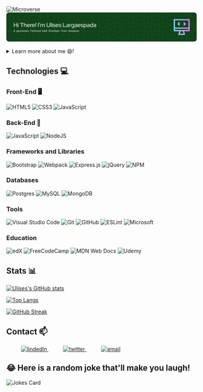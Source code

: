 ![Microverse](https://img.shields.io/badge/Microverse-blueviolet)
![Header](./github-header-image.png)

<details>
 <summary>Learn more about me 😄!</summary>
 <ul>
  <li>I'm a Full-Stack Web Developer specializing in React and Ruby on Rails!</li>
  <li>I’m available for new opportunities and projects you'd need any help with!</li>
  <li>My projects are available at <a href="https://ulisesedu7.github.io/Portafolio/" target=”_blank”>@ulisesedu7</a></li>
  <li>⚡I like a lot: 🎹Music | 🎮Gaming | 🥊Boxing | ⚽Soccer | 🎥Movies & Series | 🍔Food</li>
 </ul>
</details>

## Technologies 💻

### Front-End 🖥️
 ![HTML5](https://img.shields.io/badge/html5-%23E34F26.svg?style=for-the-badge&logo=html5&logoColor=white)
 ![CSS3](https://img.shields.io/badge/css3-%231572B6.svg?style=for-the-badge&logo=css3&logoColor=white)
 ![JavaScript](https://img.shields.io/badge/javascript-%23323330.svg?style=for-the-badge&logo=javascript&logoColor=%23F7DF1E)

### Back-End 💾
![JavaScript](https://img.shields.io/badge/javascript-%23323330.svg?style=for-the-badge&logo=javascript&logoColor=%23F7DF1E)
![NodeJS](https://img.shields.io/badge/node.js-6DA55F?style=for-the-badge&logo=node.js&logoColor=white)
  
### Frameworks and Libraries
![Bootstrap](https://img.shields.io/badge/bootstrap-%23563D7C.svg?style=for-the-badge&logo=bootstrap&logoColor=white)
![Webpack](https://img.shields.io/badge/webpack-%238DD6F9.svg?style=for-the-badge&logo=webpack&logoColor=black)
![Express.js](https://img.shields.io/badge/express.js-%23404d59.svg?style=for-the-badge&logo=express&logoColor=%2361DAFB)
![jQuery](https://img.shields.io/badge/jquery-%230769AD.svg?style=for-the-badge&logo=jquery&logoColor=white)
![NPM](https://img.shields.io/badge/NPM-%23000000.svg?style=for-the-badge&logo=npm&logoColor=white)


### Databases
![Postgres](https://img.shields.io/badge/postgres-%23316192.svg?style=for-the-badge&logo=postgresql&logoColor=white)
![MySQL](https://img.shields.io/badge/mysql-%2300f.svg?style=for-the-badge&logo=mysql&logoColor=white)
![MongoDB](https://img.shields.io/badge/MongoDB-%234ea94b.svg?style=for-the-badge&logo=mongodb&logoColor=white)

### Tools
![Visual Studio Code](https://img.shields.io/badge/Visual%20Studio%20Code-0078d7.svg?style=for-the-badge&logo=visual-studio-code&logoColor=white)
![Git](https://img.shields.io/badge/git-%23F05033.svg?style=for-the-badge&logo=git&logoColor=white)
![GitHub](https://img.shields.io/badge/github-%23121011.svg?style=for-the-badge&logo=github&logoColor=white)
![ESLint](https://img.shields.io/badge/ESLint-4B3263?style=for-the-badge&logo=eslint&logoColor=white)
![Microsoft](https://img.shields.io/badge/Microsoft-0078D4?style=for-the-badge&logo=microsoft&logoColor=white)

### Education
![edX](https://img.shields.io/badge/edX-%2302262B.svg?style=for-the-badge&logo=edX&logoColor=white)
![FreeCodeCamp](https://img.shields.io/badge/Freecodecamp-%23123.svg?&style=for-the-badge&logo=freecodecamp&logoColor=green)
![MDN Web Docs](https://img.shields.io/badge/MDN_Web_Docs-black?style=for-the-badge&logo=mdnwebdocs&logoColor=white)
![Udemy](https://img.shields.io/badge/Udemy-A435F0?style=for-the-badge&logo=Udemy&logoColor=white)

## Stats 📊
[![Ulises's GitHub stats](https://github-readme-stats.vercel.app/api?username=ulisesedu7&count_private=true&show_icons=true&theme=radical)](https://github.com/ulisesedu7)

[![Top Langs](https://github-readme-stats.vercel.app/api/top-langs/?username=ulisesedu7&langs_count=6&layout=compact)](https://github.com/ulisesedu7)

[![GitHub Streak](https://github-readme-streak-stats.herokuapp.com/?user=ulisesedu7&theme=dark)](https://git.io/streak-stats)

## Contact 📫

<div>
  <div>
    &ensp;&ensp;&ensp;&ensp;&ensp; <a  href="https://www.linkedin.com/in/ulises-largaespada-45570b1a4/" target="_blank">
      <img src="https://img.shields.io/badge/Linked%20In-0A66C2.svg?style=for-the-badge&logo=linkedin&logoColor=white" alt="lindedIn"/>
    </a>
    &ensp;&ensp;&ensp;&ensp;&ensp; <a href="https://twitter.com/LongswordMusic" target="_blank">
     <img src="https://img.shields.io/badge/Twitter-1DA1F2.svg?style=for-the-badge&logo=twitter&logoColor=white" alt="twitter"/>
    </a>
    &ensp;&ensp;&ensp;&ensp;&ensp; <a href="mailto:ulisesedu7@gmail.com?subject=Feedback%20From%20Github&body=Hello," target="_blank">
    <img src="https://img.shields.io/badge/Gmail-D14836?style=for-the-badge&logo=gmail&logoColor=white" alt="email"/>
  </a>
  </div>
</div>

## 😂 Here is a random joke that'll make you laugh!
![Jokes Card](https://readme-jokes.vercel.app/api)
